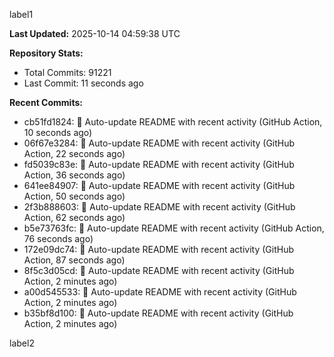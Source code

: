 
label1 
<!-- ACTIVITY_START -->
**Last Updated:** 2025-10-14 04:59:38 UTC

**Repository Stats:**
- Total Commits: 91221
- Last Commit: 11 seconds ago

**Recent Commits:**
- cb51fd1824: 🤖 Auto-update README with recent activity (GitHub Action, 10 seconds ago)
- 06f67e3284: 🤖 Auto-update README with recent activity (GitHub Action, 22 seconds ago)
- fd5039c83e: 🤖 Auto-update README with recent activity (GitHub Action, 36 seconds ago)
- 641ee84907: 🤖 Auto-update README with recent activity (GitHub Action, 50 seconds ago)
- 2f3b888603: 🤖 Auto-update README with recent activity (GitHub Action, 62 seconds ago)
- b5e73763fc: 🤖 Auto-update README with recent activity (GitHub Action, 76 seconds ago)
- 172e09dc74: 🤖 Auto-update README with recent activity (GitHub Action, 87 seconds ago)
- 8f5c3d05cd: 🤖 Auto-update README with recent activity (GitHub Action, 2 minutes ago)
- a00d545533: 🤖 Auto-update README with recent activity (GitHub Action, 2 minutes ago)
- b35bf8d100: 🤖 Auto-update README with recent activity (GitHub Action, 2 minutes ago)
<!-- ACTIVITY_END -->

label2
